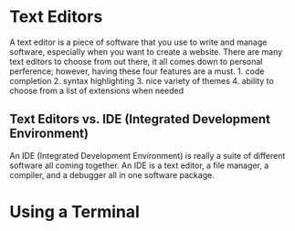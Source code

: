 # Text Editors #
  A text editor is a piece of software that you use to write and manage software, especially when you want to create a website.
  There are many text editors to choose from out there, it all comes down to personal perference; however, having these four features are a must.
    1. code completion
    2. syntax highlighting
    3. nice variety of themes
    4. ability to choose from a list of extensions when needed
    
## Text Editors vs. IDE (Integrated Development Environment) 
  An IDE (Integrated Development Environment) is really a suite of different software all coming together. An IDE is a text editor, a file manager, a compiler, and a debugger all in one software package.

# Using a Terminal #
  
